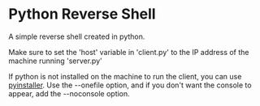 # Python Reverse Shell
A simple reverse shell created in python.

Make sure to set the 'host' variable in 'client.py' to the IP address of the machine running 'server.py'

If python is not installed on the machine to run the client, you can use [pyinstaller](https://www.pyinstaller.org/downloads.html). 
Use the --onefile option, and if you don't want the console to appear, add the --noconsole option.
